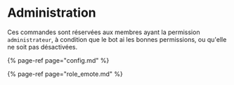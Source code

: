 # Administration

Ces commandes sont réservées aux membres ayant la permission `administrateur`, à condition que le bot ai les bonnes permissions, ou qu'elle ne soit pas désactivées.

{% page-ref page="config.md" %}

{% page-ref page="role\_emote.md" %}



